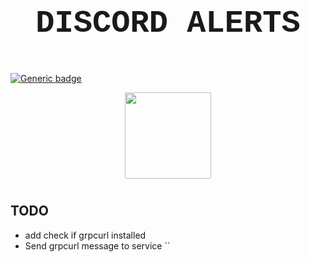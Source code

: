 # <p  align="center" style="font-family:courier;font-size:180%" size=212px> DISCORD ALERTS </p>

[![Generic badge](https://img.shields.io/badge/LICENSE-MIT-orange.svg)](LICENSE)

<p align="center">
<img align="center" style="padding-left: 10px; padding-right: 10px; padding-bottom: 10px;" width="138px" height="138px" src="https://cdn-icons-png.flaticon.com/512/762/762658.png" /> 
</p>

## TODO

- add check if grpcurl installed
- Send grpcurl message to service ``
